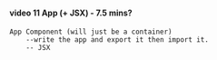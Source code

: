 #### video 11 App (+ JSX) - 7.5 mins?

    App Component (will just be a container)
        --write the app and export it then import it.
        -- JSX
